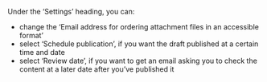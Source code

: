 Under the ‘Settings’ heading, you can:

- change the ‘Email address for ordering attachment files in an accessible format’
- select ‘Schedule publication’, if you want the draft published at a certain time and date
- select ‘Review date’, if you want to get an email asking you to check the content at a later date after you’ve published it
